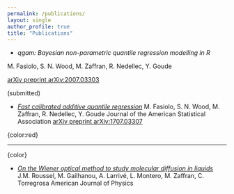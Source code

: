 ```yaml
---
permalink: /publications/
layout: single
author_profile: true
title: "Publications"
---
```


- *qgam: Bayesian non-parametric quantile regression modelling in R*

M. Fasiolo, S. N. Wood, M. Zaffran, R. Nedellec, Y. Goude

[arXiv preprint arXiv:2007.03303](https://arxiv.org/pdf/2007.03303.pdf)

(submitted)

- [*Fast calibrated additive quantile regression*](https://amstat.tandfonline.com/doi/abs/10.1080/01621459.2020.1725521)
M. Fasiolo, S. N. Wood, M. Zaffran, R. Nedellec, Y. Goude
Journal of the American Statistical Association
[arXiv preprint arXiv:1707.03307](https://arxiv.org/pdf/1707.03307.pdf)

{color:red}

***

{color}

- [*On the Wiener optical method to study molecular diffusion in liquids*](https://aapt.scitation.org/doi/abs/10.1119/10.0001448)
J.M. Roussel, M. Gailhanou, A. Larrivé, L. Montero, M. Zaffran, C. Torregrosa
American Journal of Physics
